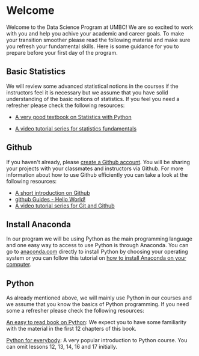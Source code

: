 # Welcome

Welcome to the Data Science Program at UMBC! We are so excited to work with you and help you achive your academic and career goals. To make your transition smoother please read the following material and make sure you refresh your fundamental skills. Here is some guidance for you to prepare before your first day of the program. 

## Basic Statistics

We will review some advanced statistical notions in the courses if the instructors feel it is necessary but we assume that you have solid understanding of the basic notions of statistics. If you feel you need a refresher please check the following resources:

- [A very good textbook on Statistics with Python](http://greenteapress.com/thinkstats2/thinkstats2.pdf)

- [A video tutorial series for statistics fundamentals](https://www.youtube.com/playlist?list=PLblh5JKOoLUK0FLuzwntyYI10UQFUhsY9)

## Github

If you haven't already, please [create a Github account](https://github.com/join). You will be sharing your projects with your classmates and instructors via Github. For more information about how to use Github efficiently you can take a look at the following resources:

- [A short introduction on Github](https://www.youtube.com/watch?v=w3jLJU7DT5E&ab_channel=GitHub)
- [github Guides - Hello World!](https://guides.github.com/activities/hello-world/)
- [A video tutorial series for Git and Github](https://www.youtube.com/watch?v=BCQHnlnPusY&list=PLRqwX-V7Uu6ZF9C0YMKuns9sLDzK6zoiV&ab_channel=TheCodingTrain) 


## Install Anaconda

In our program we will be using Python as the main programming language and one easy way to access to use Python is through Anaconda. You can go to [anaconda.com](https://www.anaconda.com/products/individual#Downloads) directly to install Python by choosing your operating system or you can follow this tutorial on [how to install Anaconda on your computer](https://www.youtube.com/watch?v=YJC6ldI3hWk&ab_channel=CoreySchafer).

## Python

As already mentioned above, we will mainly use Python in our courses and we assume that you know the basics of Python programming. If you need some a refresher please check the following resources:

[An easy to read book on Python](https://jakevdp.github.io/WhirlwindTourOfPython/): We expect you to have some familiarity with the material in the first 12 chapters of this book.

[Python for everybody](https://www.py4e.com/lessons): A very popular introduction to Python course. You can omit lessons 12, 13, 14, 16 and 17 initially.
